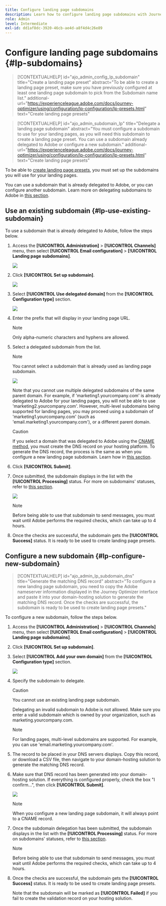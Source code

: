 ```yaml
---
title: Configure landing page subdomains
description: Learn how to configure landing page subdomains with Journey Optimizer
role: Admin
level: Intermediate
exl-id: dd1af8dc-3920-46cb-ae4d-a8f4d4c26e89
---
```

# Configure landing page subdomains {#lp-subdomains}

>[!CONTEXTUALHELP]
>id="ajo_admin_config_lp_subdomain"
>title="Create a landing page preset"
>abstract="To be able to create a landing page preset, make sure you have previously configured at least one landing page subdomain to pick from the Subdomain name list."
>additional-url="https://experienceleague.adobe.com/docs/journey-optimizer/using/configuration/lp-configuration/lp-presets.html" text="Create landing page presets"

>[!CONTEXTUALHELP]
>id="ajo_admin_subdomain_lp"
>title="Delegate a landing page subdomain"
>abstract="You must configure a subdomain to use for your landing pages, as you will need this subdomain to create a landing page preset. You can use a subdomain already delegated to Adobe or configure a new subdomain."
>additional-url="https://experienceleague.adobe.com/docs/journey-optimizer/using/configuration/lp-configuration/lp-presets.html" text="Create landing page presets"

To be able to [create landing page presets](lp-presets.md), you  must set up the subdomains you will use for your landing pages.

You can use a subdomain that is already delegated to Adobe, or you can configure another subdomain. Learn more on delegating subdomains to Adobe in [this section](delegate-subdomain.md).

## Use an existing subdomain {#lp-use-existing-subdomain}

To use a subdomain that is already delegated to Adobe, follow the steps below.

1. Access the **[!UICONTROL Administration]** > **[!UICONTROL Channels]** menu, then select **[!UICONTROL Email configuration]** > **[!UICONTROL Landing page subdomains]**.

    ![](assets/lp_access-subdomains.png)

1. Click **[!UICONTROL Set up subdomain]**.

    ![](assets/lp_set-up-subdomain.png)

1. Select **[!UICONTROL Use delegated domain]** from the **[!UICONTROL Configuration type]** section.

    ![](assets/lp_use-delegated-subdomain.png)

1. Enter the prefix that will display in your landing page URL.

    >[!NOTE]
    >
    >Only alpha-numeric characters and hyphens are allowed.

1. Select a delegated subdomain from the list.

    >[!NOTE]
    >
    >You cannot select a subdomain that is already used as landing page subdomain.

    ![](assets/lp_prefix-and-subdomain.png)

    Note that you cannot use multiple delegated subdomains of the same parent domain. For example, if 'marketing1.yourcompany.com' is already delegated to Adobe for your landing pages, you will not be able to use 'marketing2.yourcompany.com'. However, multi-level subdomains being supported for landing pages, you may proceed using a subdomain of 'marketing1.yourcompany.com' (such as 'email.marketing1.yourcompany.com'), or a different parent domain.

    >[!CAUTION]
    >
    >If you select a domain that was delegated to Adobe using the [CNAME method](delegate-subdomain.md#cname-subdomain-delegation), you must create the DNS record on your hosting platform. To generate the DNS record, the process is the same as when you configure a new landing page subdomain. Learn how in [this section](#lp-configure-new-subdomain).

1. Click **[!UICONTROL Submit]**.

1. Once submitted, the subdomain displays in the list with the **[!UICONTROL Processing]** status. For more on subdomains' statuses, refer to [this section](access-subdomains.md).<!--Same statuses?-->

    ![](assets/lp_subdomain-processing.png)

    >[!NOTE]
    >
    >Before being able to use that subdomain to send messages, you must wait until Adobe performs the required checks, which can take up to 4 hours.<!--Learn more in [this section](delegate-subdomain.md#subdomain-validation).-->

1. Once the checks are successful, the subdomain gets the **[!UICONTROL Success]** status. It is ready to be used to create landing page presets.

## Configure a new subdomain {#lp-configure-new-subdomain}

>[!CONTEXTUALHELP]
>id="ajo_admin_lp_subdomain_dns"
>title="Generate the matching DNS record"
>abstract="To configure a new landing page subdomain, you need to copy the Adobe nameserver information displayed in the Journey Optimizer interface and paste it into your domain-hosting solution to generate the matching DNS record. Once the checks are successful, the subdomain is ready to be used to create landing page presets."

To configure a new subdomain, follow the steps below.

1. Access the **[!UICONTROL Administration]** > **[!UICONTROL Channels]** menu, then select **[!UICONTROL Email configuration]** > **[!UICONTROL Landing page subdomains]**.

1. Click **[!UICONTROL Set up subdomain]**.

1. Select **[!UICONTROL Add your own domain]** from the **[!UICONTROL Configuration type]** section.

    ![](assets/lp_add-your-own-subdomain.png)

1. Specify the subdomain to delegate.

    >[!CAUTION]
    >
    >You cannot use an existing landing page subdomain.
    
    Delegating an invalid subdomain to Adobe is not allowed. Make sure you enter a valid subdomain which is owned by your organization, such as marketing.yourcompany.com.
    
    >[!NOTE]
    >
    >For landing pages, multi-level subdomains are supported. For example, you can use 'email.marketing.yourcompany.com'.

1. The record to be placed in your DNS servers displays. Copy this record, or download a CSV file, then navigate to your domain-hosting solution to generate the matching DNS record.

1. Make sure that DNS record has been generated into your domain-hosting solution. If everything is configured properly, check the box "I confirm...", then click **[!UICONTROL Submit]**.

    ![](assets/lp_add-your-own-subdomain-confirm.png)

    >[!NOTE]
    >
    >When you configure a new landing page subdomain, it will always point to a CNAME record.

1. Once the subdomain delegation has been submitted, the subdomain displays in the list with the **[!UICONTROL Processing]** status. For more on subdomains' statuses, refer to [this section](access-subdomains.md).<!--Same statuses?-->

    >[!NOTE]
    >
    >Before being able to use that subdomain to send messages, you must wait until Adobe performs the required checks, which can take up to 4 hours.<!--Learn more in [this section](#subdomain-validation).-->

1. Once the checks are successful, the subdomain gets the **[!UICONTROL Success]** status. It is ready to be used to create landing page presets.

    Note that the subdomain will be marked as **[!UICONTROL Failed]** if you fail to create the validation record on your hosting solution.

